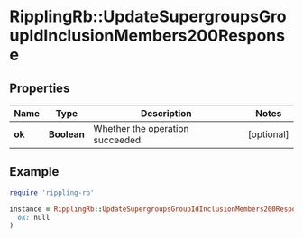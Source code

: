 # RipplingRb::UpdateSupergroupsGroupIdInclusionMembers200Response

## Properties

| Name | Type | Description | Notes |
| ---- | ---- | ----------- | ----- |
| **ok** | **Boolean** | Whether the operation succeeded. | [optional] |

## Example

```ruby
require 'rippling-rb'

instance = RipplingRb::UpdateSupergroupsGroupIdInclusionMembers200Response.new(
  ok: null
)
```

